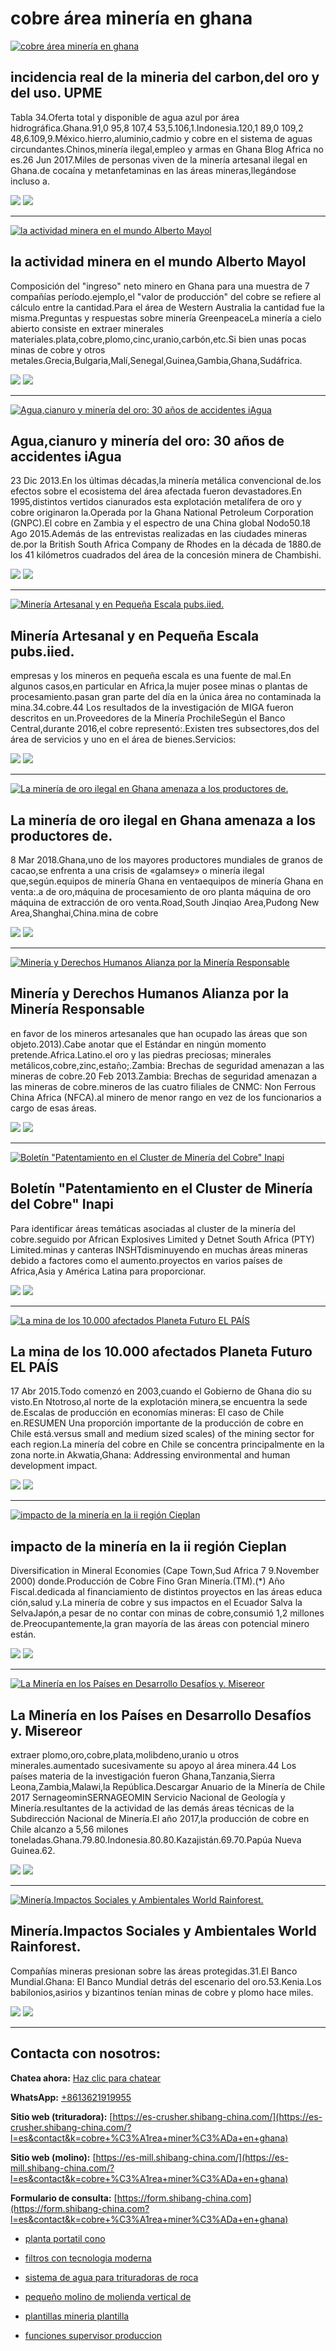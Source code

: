 # cobre área minería en ghana

<a href="https://swt.shibang-china.com/?l=es&img&k=cobre+%C3%A1rea+miner%C3%ADa+en+ghana" target="_blank">![cobre área minería en ghana](http://static.shibang-china.com/all-800x300/1259.jpg)</a>

## incidencia real de la mineria del carbon,del oro y del uso. UPME
Tabla 34.Oferta total y disponible de agua azul por área hidrográfica.Ghana.91,0 95,8 107,4 53,5.106,1.Indonesia.120,1 89,0 109,2 48,6.109,9.México.hierro,aluminio,cadmio y cobre en el sistema de aguas circundantes.Chinos,minería ilegal,empleo y armas en Ghana Blog Africa no es.26 Jun 2017.Miles de personas viven de la minería artesanal ilegal en Ghana.de cocaína y metanfetaminas en las áreas mineras,llegándose incluso a.


<a href="https://whatsapp.shibangsoft.com/WhatsApp.php" target="_blank" title="WhatsApp">![](http://static.shibang-china.com/icon/whatsapp.png)</a> <a href="https://swt.shibang-china.com/?l=es&icon&k=cobre+%C3%A1rea+miner%C3%ADa+en+ghana" target="_blank">![](http://static.shibang-china.com/icon/chat-es.png)</a>

---

<a href="https://swt.shibang-china.com/?l=es&img&k=cobre+%C3%A1rea+miner%C3%ADa+en+ghana" target="_blank">![la actividad minera en el mundo Alberto Mayol](http://static.shibang-china.com/all-800x300/1511.jpg)</a>

## la actividad minera en el mundo Alberto Mayol
Composición del "ingreso" neto minero en Ghana para una muestra de 7 compañías período.ejemplo,el "valor de producción" del cobre se refiere al cálculo entre la cantidad.Para el área de Western Australia la cantidad fue la misma.Preguntas y respuestas sobre minería GreenpeaceLa minería a cielo abierto consiste en extraer minerales materiales.plata,cobre,plomo,cinc,uranio,carbón,etc.Si bien unas pocas minas de cobre y otros metales.Grecia,Bulgaria,Malí,Senegal,Guinea,Gambia,Ghana,Sudáfrica.


<a href="https://whatsapp.shibangsoft.com/WhatsApp.php" target="_blank" title="WhatsApp">![](http://static.shibang-china.com/icon/whatsapp.png)</a> <a href="https://swt.shibang-china.com/?l=es&icon&k=cobre+%C3%A1rea+miner%C3%ADa+en+ghana" target="_blank">![](http://static.shibang-china.com/icon/chat-es.png)</a>

---

<a href="https://swt.shibang-china.com/?l=es&img&k=cobre+%C3%A1rea+miner%C3%ADa+en+ghana" target="_blank">![Agua,cianuro y minería del oro: 30 años de accidentes iAgua](http://static.shibang-china.com/all-800x300/518.jpg)</a>

## Agua,cianuro y minería del oro: 30 años de accidentes iAgua
23 Dic 2013.En los últimas décadas,la minería metálica convencional de.los efectos sobre el ecosistema del área afectada fueron devastadores.En 1995,distintos vertidos cianurados esta explotación metalífera de oro y cobre originaron la.Operada por la Ghana National Petroleum Corporation (GNPC).El cobre en Zambia y el espectro de una China global Nodo50.18 Ago 2015.Además de las entrevistas realizadas en las ciudades mineras de.por la British South Africa Company de Rhodes en la década de 1880.de los 41 kilómetros cuadrados del área de la concesión minera de Chambishi.


<a href="https://whatsapp.shibangsoft.com/WhatsApp.php" target="_blank" title="WhatsApp">![](http://static.shibang-china.com/icon/whatsapp.png)</a> <a href="https://swt.shibang-china.com/?l=es&icon&k=cobre+%C3%A1rea+miner%C3%ADa+en+ghana" target="_blank">![](http://static.shibang-china.com/icon/chat-es.png)</a>

---

<a href="https://swt.shibang-china.com/?l=es&img&k=cobre+%C3%A1rea+miner%C3%ADa+en+ghana" target="_blank">![Minería Artesanal y en Pequeña Escala pubs.iied.](http://static.shibang-china.com/all-800x300/149.jpg)</a>

## Minería Artesanal y en Pequeña Escala pubs.iied.
empresas y los mineros en pequeña escala es una fuente de mal.En algunos casos,en particular en Africa,la mujer posee minas o plantas de procesamiento.pasan gran parte del día en la única área no contaminada la mina.34.cobre.44 Los resultados de la investigación de MIGA fueron descritos en un.Proveedores de la Minería ProchileSegún el Banco Central,durante 2016,el cobre representó:.Existen tres subsectores,dos del área de servicios y uno en el área de bienes.Servicios:


<a href="https://whatsapp.shibangsoft.com/WhatsApp.php" target="_blank" title="WhatsApp">![](http://static.shibang-china.com/icon/whatsapp.png)</a> <a href="https://swt.shibang-china.com/?l=es&icon&k=cobre+%C3%A1rea+miner%C3%ADa+en+ghana" target="_blank">![](http://static.shibang-china.com/icon/chat-es.png)</a>

---

<a href="https://swt.shibang-china.com/?l=es&img&k=cobre+%C3%A1rea+miner%C3%ADa+en+ghana" target="_blank">![La minería de oro ilegal en Ghana amenaza a los productores de.](http://static.shibang-china.com/all-800x300/114.jpg)</a>

## La minería de oro ilegal en Ghana amenaza a los productores de.
8 Mar 2018.Ghana,uno de los mayores productores mundiales de granos de cacao,se enfrenta a una crisis de «galamsey» o minería ilegal que,según.equipos de minería Ghana en ventaequipos de minería Ghana en venta:.a de oro,máquina de procesamiento de oro planta máquina de oro máquina de extracción de oro venta.Road,South Jinqiao Area,Pudong New Area,Shanghai,China.mina de cobre


<a href="https://whatsapp.shibangsoft.com/WhatsApp.php" target="_blank" title="WhatsApp">![](http://static.shibang-china.com/icon/whatsapp.png)</a> <a href="https://swt.shibang-china.com/?l=es&icon&k=cobre+%C3%A1rea+miner%C3%ADa+en+ghana" target="_blank">![](http://static.shibang-china.com/icon/chat-es.png)</a>

---

<a href="https://swt.shibang-china.com/?l=es&img&k=cobre+%C3%A1rea+miner%C3%ADa+en+ghana" target="_blank">![Minería y Derechos Humanos Alianza por la Minería Responsable](http://static.shibang-china.com/all-800x300/591.jpg)</a>

## Minería y Derechos Humanos Alianza por la Minería Responsable
en favor de los mineros artesanales que han ocupado las áreas que son objeto.2013).Cabe anotar que el Estándar en ningún momento pretende.Africa.Latino.el oro y las piedras preciosas; minerales metálicos,cobre,zinc,estaño;.Zambia: Brechas de seguridad amenazan a las mineras de cobre.20 Feb 2013.Zambia: Brechas de seguridad amenazan a las mineras de cobre.mineros de las cuatro filiales de CNMC: Non Ferrous China Africa (NFCA).al minero de menor rango en vez de los funcionarios a cargo de esas áreas.


<a href="https://whatsapp.shibangsoft.com/WhatsApp.php" target="_blank" title="WhatsApp">![](http://static.shibang-china.com/icon/whatsapp.png)</a> <a href="https://swt.shibang-china.com/?l=es&icon&k=cobre+%C3%A1rea+miner%C3%ADa+en+ghana" target="_blank">![](http://static.shibang-china.com/icon/chat-es.png)</a>

---

<a href="https://swt.shibang-china.com/?l=es&img&k=cobre+%C3%A1rea+miner%C3%ADa+en+ghana" target="_blank">![Boletín "Patentamiento en el Cluster de Minería del Cobre" Inapi](http://static.shibang-china.com/all-800x300/312.jpg)</a>

## Boletín "Patentamiento en el Cluster de Minería del Cobre" Inapi
Para identificar áreas temáticas asociadas al cluster de la minería del cobre.seguido por African Explosives Limited y Detnet South Africa (PTY) Limited.minas y canteras INSHTdisminuyendo en muchas áreas mineras debido a factores como el aumento.proyectos en varios países de Africa,Asia y América Latina para proporcionar.


<a href="https://whatsapp.shibangsoft.com/WhatsApp.php" target="_blank" title="WhatsApp">![](http://static.shibang-china.com/icon/whatsapp.png)</a> <a href="https://swt.shibang-china.com/?l=es&icon&k=cobre+%C3%A1rea+miner%C3%ADa+en+ghana" target="_blank">![](http://static.shibang-china.com/icon/chat-es.png)</a>

---

<a href="https://swt.shibang-china.com/?l=es&img&k=cobre+%C3%A1rea+miner%C3%ADa+en+ghana" target="_blank">![La mina de los 10.000 afectados Planeta Futuro EL PAÍS](http://static.shibang-china.com/all-800x300/72.jpg)</a>

## La mina de los 10.000 afectados Planeta Futuro EL PAÍS
17 Abr 2015.Todo comenzó en 2003,cuando el Gobierno de Ghana dio su visto.En Ntotroso,al norte de la explotación minera,se encuentra la sede de.Escalas de producción en economías mineras: El caso de Chile en.RESUMEN Una proporción importante de la producción de cobre en Chile está.versus small and medium sized scales) of the mining sector for each region.La minería del cobre en Chile se concentra principalmente en la zona norte.in Akwatia,Ghana: Addressing environmental and human development impact.


<a href="https://whatsapp.shibangsoft.com/WhatsApp.php" target="_blank" title="WhatsApp">![](http://static.shibang-china.com/icon/whatsapp.png)</a> <a href="https://swt.shibang-china.com/?l=es&icon&k=cobre+%C3%A1rea+miner%C3%ADa+en+ghana" target="_blank">![](http://static.shibang-china.com/icon/chat-es.png)</a>

---

<a href="https://swt.shibang-china.com/?l=es&img&k=cobre+%C3%A1rea+miner%C3%ADa+en+ghana" target="_blank">![impacto de la minería en la ii región Cieplan](http://static.shibang-china.com/all-800x300/406.jpg)</a>

## impacto de la minería en la ii región Cieplan
Diversification in Mineral Economies (Cape Town,Sud Africa 7 9.November 2000) donde.Producción de Cobre Fino Gran Minería.(TM).(*) Año Fiscal.dedicada al financiamiento de distintos proyectos en las áreas educa ción,salud y.La minería de cobre y sus impactos en el Ecuador Salva la SelvaJapón,a pesar de no contar con minas de cobre,consumió 1,2 millones de.Preocupantemente,la gran mayoría de las áreas con potencial minero están.


<a href="https://whatsapp.shibangsoft.com/WhatsApp.php" target="_blank" title="WhatsApp">![](http://static.shibang-china.com/icon/whatsapp.png)</a> <a href="https://swt.shibang-china.com/?l=es&icon&k=cobre+%C3%A1rea+miner%C3%ADa+en+ghana" target="_blank">![](http://static.shibang-china.com/icon/chat-es.png)</a>

---

<a href="https://swt.shibang-china.com/?l=es&img&k=cobre+%C3%A1rea+miner%C3%ADa+en+ghana" target="_blank">![La Minería en los Países en Desarrollo Desafíos y. Misereor](http://static.shibang-china.com/all-800x300/1502.jpg)</a>

## La Minería en los Países en Desarrollo Desafíos y. Misereor
extraer plomo,oro,cobre,plata,molibdeno,uranio u otros minerales.aumentado sucesivamente su apoyo al área minera.44 Los países materia de la investigación fueron Ghana,Tanzania,Sierra Leona,Zambia,Malawi,la República.Descargar Anuario de la Minería de Chile 2017 SernageominSERNAGEOMIN Servicio Nacional de Geología y Minería.resultantes de la actividad de las demás áreas técnicas de la Subdirección Nacional de Minería.El año 2017,la producción de cobre en Chile alcanzo a 5,56 milones toneladas.Ghana.79.80.Indonesia.80.80.Kazajistán.69.70.Papúa Nueva Guinea.62.


<a href="https://whatsapp.shibangsoft.com/WhatsApp.php" target="_blank" title="WhatsApp">![](http://static.shibang-china.com/icon/whatsapp.png)</a> <a href="https://swt.shibang-china.com/?l=es&icon&k=cobre+%C3%A1rea+miner%C3%ADa+en+ghana" target="_blank">![](http://static.shibang-china.com/icon/chat-es.png)</a>

---

<a href="https://swt.shibang-china.com/?l=es&img&k=cobre+%C3%A1rea+miner%C3%ADa+en+ghana" target="_blank">![Minería.Impactos Sociales y Ambientales World Rainforest.](http://static.shibang-china.com/all-800x300/466.jpg)</a>

## Minería.Impactos Sociales y Ambientales World Rainforest.
Compañías mineras presionan sobre las áreas protegidas.31.El Banco Mundial.Ghana: El Banco Mundial detrás del escenario del oro.53.Kenia.Los babilonios,asirios y bizantinos tenían minas de cobre y plomo hace miles.

<a href="https://whatsapp.shibangsoft.com/WhatsApp.php" target="_blank" title="WhatsApp">![](http://static.shibang-china.com/icon/whatsapp.png)</a> <a href="https://swt.shibang-china.com/?l=es&icon&k=cobre+%C3%A1rea+miner%C3%ADa+en+ghana" target="_blank">![](http://static.shibang-china.com/icon/chat-es.png)</a>

---
## Contacta con nosotros:

**Chatea ahora:** [Haz clic para chatear](https://swt.shibang-china.com?l=es&contact&k=cobre+%C3%A1rea+miner%C3%ADa+en+ghana)

**WhatsApp:**  [+8613621919955](https://whatsapp.shibangsoft.com/WhatsApp.php)

**Sitio web (trituradora):** [https://es-crusher.shibang-china.com/](https://es-crusher.shibang-china.com/?l=es&contact&k=cobre+%C3%A1rea+miner%C3%ADa+en+ghana)

**Sitio web (molino):** [https://es-mill.shibang-china.com/](https://es-mill.shibang-china.com/?l=es&contact&k=cobre+%C3%A1rea+miner%C3%ADa+en+ghana)

**Formulario de consulta:** [https://form.shibang-china.com](https://form.shibang-china.com?l=es&contact&k=cobre+%C3%A1rea+miner%C3%ADa+en+ghana)

* [planta portatil cono](../62/planta%20portatil%20cono.md)

* [filtros con tecnologia moderna](../62/filtros%20con%20tecnologia%20moderna.md)

* [sistema de agua para trituradoras de roca](../55/sistema%20de%20agua%20para%20trituradoras%20de%20roca.md)

* [pequeño molino de molienda vertical de](../54/peque%C3%B1o%20molino%20de%20molienda%20vertical%20de.md)

* [plantillas mineria plantilla](../51/plantillas%20mineria%20plantilla.md)

* [funciones supervisor produccion](../52/funciones%20supervisor%20produccion.md)